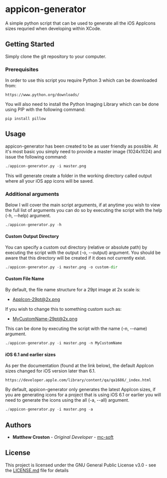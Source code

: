 # appicon-generator
A simple python script that can be used to generate all the iOS AppIcons sizes requried when developing within XCode.

## Getting Started

Simply clone the git repository to your computer.

### Prerequisites

In order to use this script you require Python 3 which can be downloaded from:

```
https://www.python.org/downloads/
```

You will also need to install the Python Imaging Library which can be done using PIP with the following command:

```
pip install pillow
```

## Usage

appicon-generator has been created to be as user friendly as possible. At it's most basic you simply need to provide a master image (1024x1024) and issue the following command:

```python
./appicon-generator.py -i master.png
```

This will generate create a folder in the working directory called output where all your iOS app icons will be saved.

### Additional arguments

Below I will cover the main script arguments, if at anytime you wish to view the full list of arguments you can do so by executing the script with the help (-h, --help) argument.

```python
./appicon-generator.py -h
```

#### Custom Output Directory

You can specify a custom out directory (relative or absolute path) by executing the script with the output (-o, --output) argument. You should be aware that this directory will be created if it does not currently exist.

```python
./appicon-generator.py -i master.png -o custom-dir
```

#### Custom File Name

By default, the file name structure for a 29pt image at 2x scale is:

* AppIcon-29pt@2x.png

If you wish to change this to something custom such as:

* MyCustomName-29pt@2x.png

This can be done by executing the script with the name (-n, --name) argument.

```python
./appicon-generator.py -i master.png -n MyCustomName
```

#### iOS 6.1 and earlier sizes

As per the documentation (found at the link below), the default AppIcon sizes changed for iOS version later than 6.1.

```
https://developer.apple.com/library/content/qa/qa1686/_index.html
```

By default, appicon-generator only generates the latest AppIcon sizes, if you are generating icons for a project that is using iOS 6.1 or earlier you will need to generate the icons using the all (-a, --all) argument.

```python
./appicon-generator.py -i master.png -a
```

## Authors

* **Matthew Croston** - *Original Developer* - [mc-soft](https://github.com/mc-soft)

## License

This project is licensed under the GNU General Public License v3.0 - see the [LICENSE.md](LICENSE.md) file for details


